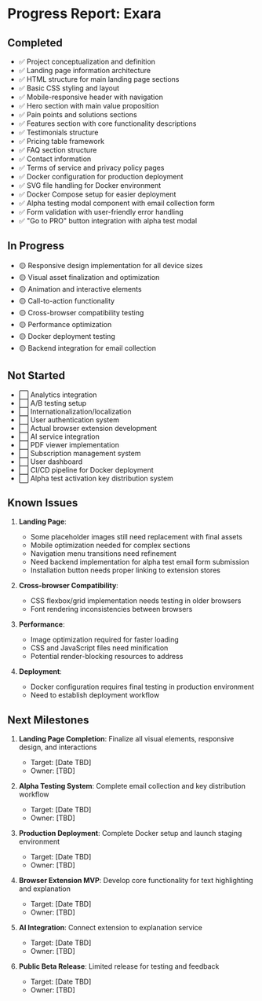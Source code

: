 # Progress Report: Exara

## Completed

- ✅ Project conceptualization and definition
- ✅ Landing page information architecture
- ✅ HTML structure for main landing page sections
- ✅ Basic CSS styling and layout
- ✅ Mobile-responsive header with navigation
- ✅ Hero section with main value proposition
- ✅ Pain points and solutions sections
- ✅ Features section with core functionality descriptions
- ✅ Testimonials structure
- ✅ Pricing table framework
- ✅ FAQ section structure
- ✅ Contact information
- ✅ Terms of service and privacy policy pages
- ✅ Docker configuration for production deployment
- ✅ SVG file handling for Docker environment
- ✅ Docker Compose setup for easier deployment
- ✅ Alpha testing modal component with email collection form
- ✅ Form validation with user-friendly error handling
- ✅ "Go to PRO" button integration with alpha test modal

## In Progress

- 🟡 Responsive design implementation for all device sizes
- 🟡 Visual asset finalization and optimization
- 🟡 Animation and interactive elements
- 🟡 Call-to-action functionality
- 🟡 Cross-browser compatibility testing
- 🟡 Performance optimization
- 🟡 Docker deployment testing
- 🟡 Backend integration for email collection

## Not Started

- ⬜ Analytics integration
- ⬜ A/B testing setup
- ⬜ Internationalization/localization
- ⬜ User authentication system
- ⬜ Actual browser extension development
- ⬜ AI service integration
- ⬜ PDF viewer implementation
- ⬜ Subscription management system
- ⬜ User dashboard
- ⬜ CI/CD pipeline for Docker deployment
- ⬜ Alpha test activation key distribution system

## Known Issues

1. **Landing Page**:

   - Some placeholder images still need replacement with final assets
   - Mobile optimization needed for complex sections
   - Navigation menu transitions need refinement
   - Need backend implementation for alpha test email form submission
   - Installation button needs proper linking to extension stores

2. **Cross-browser Compatibility**:

   - CSS flexbox/grid implementation needs testing in older browsers
   - Font rendering inconsistencies between browsers

3. **Performance**:

   - Image optimization required for faster loading
   - CSS and JavaScript files need minification
   - Potential render-blocking resources to address

4. **Deployment**:
   - Docker configuration requires final testing in production environment
   - Need to establish deployment workflow

## Next Milestones

1. **Landing Page Completion**: Finalize all visual elements, responsive design, and interactions

   - Target: [Date TBD]
   - Owner: [TBD]

2. **Alpha Testing System**: Complete email collection and key distribution workflow

   - Target: [Date TBD]
   - Owner: [TBD]

3. **Production Deployment**: Complete Docker setup and launch staging environment

   - Target: [Date TBD]
   - Owner: [TBD]

4. **Browser Extension MVP**: Develop core functionality for text highlighting and explanation

   - Target: [Date TBD]
   - Owner: [TBD]

5. **AI Integration**: Connect extension to explanation service

   - Target: [Date TBD]
   - Owner: [TBD]

6. **Public Beta Release**: Limited release for testing and feedback
   - Target: [Date TBD]
   - Owner: [TBD]
